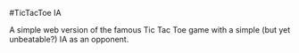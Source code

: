 #TicTacToe IA

A simple web version of the famous Tic Tac Toe game with a simple (but yet unbeatable?) IA as an opponent.
